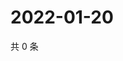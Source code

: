 # 2022-01-20

共 0 条

<!-- BEGIN WEIBO -->
<!-- 最后更新时间 Thu Jan 20 2022 19:07:54 GMT+0800 (China Standard Time) -->

<!-- END WEIBO -->

